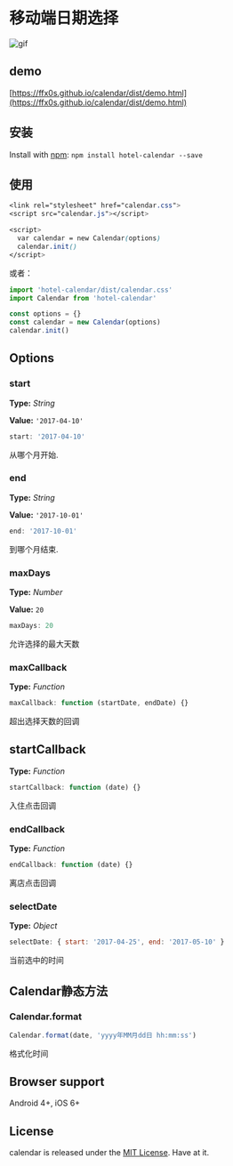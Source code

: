 # 移动端日期选择
![gif][1]


## demo

[https://ffx0s.github.io/calendar/dist/demo.html](https://ffx0s.github.io/calendar/dist/demo.html)

## 安装

Install with [npm](https://www.npmjs.com/package/hotel-calendar): `npm install hotel-calendar --save`

## 使用

``` css
<link rel="stylesheet" href="calendar.css">
<script src="calendar.js"></script>

<script>
  var calendar = new Calendar(options)
  calendar.init()
</script>
```
或者：
``` js
import 'hotel-calendar/dist/calendar.css'
import Calendar from 'hotel-calendar'

const options = {}
const calendar = new Calendar(options)
calendar.init()
```

## Options

### start

**Type:** _String_

**Value:** `'2017-04-10'`

``` js
start: '2017-04-10'
```

从哪个月开始.

### end

**Type:** _String_ 

**Value:** `'2017-10-01'`

``` js
end: '2017-10-01'
```

到哪个月结束.

### maxDays

**Type:** _Number_

**Value:** `20`

``` js
maxDays: 20
```

允许选择的最大天数

### maxCallback

**Type:** _Function_

``` js
maxCallback: function (startDate, endDate) {}
```

超出选择天数的回调

## startCallback 

**Type:** _Function_

``` js
startCallback: function (date) {}
```

入住点击回调

### endCallback

**Type:** _Function_

``` js
endCallback: function (date) {}
```

离店点击回调

### selectDate

**Type:** _Object_

``` js
selectDate: { start: '2017-04-25', end: '2017-05-10' }
```

当前选中的时间


## Calendar静态方法

### Calendar.format

``` js
Calendar.format(date, 'yyyy年MM月dd日 hh:mm:ss')
```

格式化时间

## Browser support

Android 4+, iOS 6+


## License

calendar is released under the [MIT License](http://desandro.mit-license.org/). Have at it.


  [1]: http://7jptea.com1.z0.glb.clouddn.com/calendar/calendar-1.gif